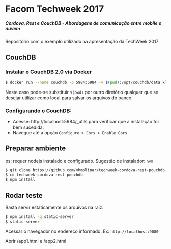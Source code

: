 # Facom Techweek 2017
##### Cordova, Rest e CouchDB - Abordagens de comunicação entre mobile e nuvem

Repositório com o exemplo utilizado na apresentação da TechWeek 2017

## CouchDB
### Instalar o CouchDB 2.0 via Docker
```sh
$ docker run --name couchdb -p 5984:5984 -v $(pwd):/opt/couchdb/data klaemo/couchdb
```

Neste caso pode-se substituir ``$(pwd)`` por outro diretório qualquer que se desejar utilizar como local para salvar os arquivos do banco.

### Configurando o CouchDB:

  - Acesse: http://localhost:5984/_utils para verificar que a instalação foi bem sucedida.
  - Navegue até a opção ``Configure > Cors > Enable Cors``

## Preparar ambiente
ps: requer nodejs instalado e configurado. Sugestão de instalador: ``nvm``

```sh
$ git clone https://github.com/vhmolinar/techweek-cordova-rest-pouchdb.git
$ cd techweek-cordova-rest-pouchdb
$ npm install
```

## Rodar teste
Basta servir estaticamente os arquivos na raíz.
```sh
$ npm install -g static-server
$ static-server
```
Acessar o navegador no endereço informado. Ex:
``http://localhost:9080``

Abrir /app1.html e /app2.html
